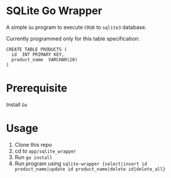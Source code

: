 # SQLite Go Wrapper

A simple `Go` program to execute `CRUD` to `sqlite3` database.

Currently programmed only for this table specification:

    CREATE TABLE PRODUCTS (
      id  INT PRIMARY KEY,
      product_name  VARCHAR(20)
    )

# Prerequisite

Install `Go`

# Usage

1. Clone this repo
1. cd to `app/sqlite_wrapper`
1. Run `go install`
1. Run program using `sqlite-wrapper {select|insert id product_name|update id product_name|delete id|delete_all}`

